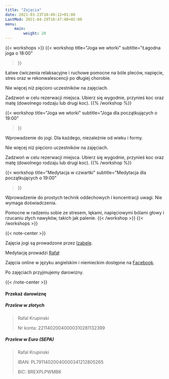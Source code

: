 ```yaml
---
title: "Zajęcia"
date: 2021-03-23T10:49:12+01:00
LastMod: 2021-04-29T10:47:00+02:00
menu:
    main:
        weight: 20
---
```


{{< workshops >}}
{{< workshop
    title="Joga we wtorki"
    subtitle="Łagodna joga o 18:00"
>}}

Łatwe ćwiczenia relaksacyjne i ruchowe pomocne na bóle pleców, napięcie, stres oraz w rekonwalescencji po długiej chorobie.

Nie więcej niż pięcioro uczestników na zajęciach.

Zadzwoń w celu rezerwacji miejsca. Ubierz się wygodnie, przynieś koc oraz matę (dowolnego rodzaju lub drugi koc).
{{% /workshop %}}

{{< workshop
title="Joga we wtorki"
subtitle="Joga dla początkujących o 19:00"
>}}

Wprowadzenie do jogi. Dla każdego, niezależnie od wieku i formy.

Nie więcej niż pięcioro uczestników na zajęciach.

Zadzwoń w celu rezerwacji miejsca. Ubierz się wygodnie, przynieś koc oraz matę (dowolnego rodzaju lub drugi koc).
{{% /workshop %}}

{{< workshop
title="Medytacja w czwartki"
subtitle="Medytacja dla początkujących o 19:00"
>}}

Wprowadzenie do prostych technik oddechowych i koncentracji uwagi. Nie wymaga doświadczenia.

Pomocne w radzeniu sobie ze stresem, lękami, napięciowymi bólami głowy i rzucaniu złych nawyków, takich jak palenie.
{{< /workshop >}}
{{< /workshops >}}

{{< note-center >}}

Zajęcia jogi są prowadzone przez [Izabelę](about#isabella).

Medytację prowadzi [Rafał](about#rafal)

Zajęcia online w języku angielskim i niemieckim dostępne na [Facebook](https://www.facebook.com/Gemeinschaft-zur-spirituellen-Weiterentwicklung-Community-for-spirituality-100538134656608).

Po zajęciach przyjmujemy darowizny.</p>
{{< /note-center >}}

#### Przekaż darowiznę

##### Przelew w złotych

> Rafal Krupinski
>
> Nr konta: 22114020040000310281132399

##### Przelew w Euro (SEPA)

> Rafal Krupinski
>
> IBAN: PL79114020040000341212805265
>
> BIC: BREXPLPWMBK

